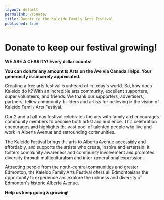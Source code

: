 ```yaml
---
layout: default
permalink: /donate/
title: Donate to the Kaleido Family Arts Festival
published: true
---
```




<!--# Sponsors Package

Interested in sponsoring our festival? Get all the information you need in our info package below.

<a href="https://dl.dropboxusercontent.com/s/ms0rwhnk8sizi1z/aota-Proposal-July2013.pdf?dl=1" class="button small" title="25MB PDF">Download PDF</a>-->

# Donate to keep our festival growing!

**WE ARE A CHARITY! Every dollar counts!**

**You can donate any amount to Arts on the Ave via Canada Helps. Your generosity is sincerely appreciated.**

Creating a free arts festival is unheard of in today's world. So, how does Kaleido do it? With an incredible arts community, excellent supporters, super volunteers, and friends. We thank our supporters, advertisers, partners, fellow community-builders and artists for believing in the vision of Kaleido Family Arts Festival.

Our 2 and a half day festival celebrates the arts with family and encourages community members to become both artist and audience. This celebration encourages and highlights the vast pool of talented people who live and work in Alberta Avenue and surrounding communities.

The Kaleido Festival brings the arts to Alberta Avenue accessibly and affordably, and supports the artists who create, inspire and entertain. It fosters community awareness and community involvement and promotes diversity through multiculturalism and inter-generational expression.

Attracting people from the north-central communities and greater Edmonton, the Kaleido Family Arts Festival offers all Edmontonians the opportunity to experience and explore the richness and diversity of Edmonton's historic Alberta Avenue. 

**Help us keep going & growing!**
